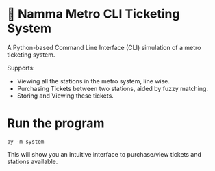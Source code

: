 # 🚉 Namma Metro CLI Ticketing System
A Python-based Command Line Interface (CLI) simulation of a metro ticketing system. 

Supports:
- Viewing all the stations in the metro system, line wise.
- Purchasing Tickets between two stations, aided by fuzzy matching.
- Storing and Viewing these tickets.

# Run the program
```
py -m system
```
This will show you an intuitive interface to purchase/view tickets and stations available.

